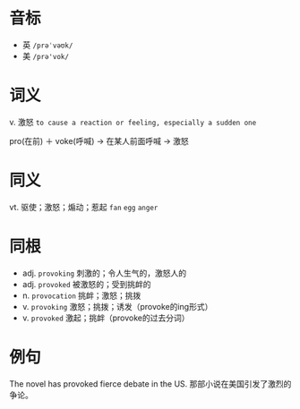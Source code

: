# 音标

- 英 `/prəˈvəʊk/`
- 美 `/prə'vok/`

# 词义

v. 激怒
`to cause a reaction or feeling, especially a sudden one`



pro(在前) ＋ voke(呼喊) → 在某人前面呼喊 → 激怒

# 同义

vt. 驱使；激怒；煽动；惹起
`fan` `egg` `anger`

# 同根

- adj. `provoking` 刺激的；令人生气的，激怒人的
- adj. `provoked` 被激怒的；受到挑衅的
- n. `provocation` 挑衅；激怒；挑拨
- v. `provoking` 激怒；挑拨；诱发（provoke的ing形式）
- v. `provoked` 激起；挑衅（provoke的过去分词）

# 例句

The novel has provoked fierce debate in the US.
那部小说在美国引发了激烈的争论。


